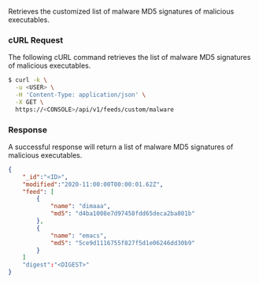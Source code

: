 Retrieves the customized list of malware MD5 signatures of malicious executables.

### cURL Request

The following cURL command retrieves the list of malware MD5 signatures of malicious executables.

```bash
$ curl -k \
  -u <USER> \
  -H 'Content-Type: application/json' \
  -X GET \
  https://<CONSOLE>/api/v1/feeds/custom/malware
```

### Response

A successful response will return a list of malware MD5 signatures of malicious executables.

```json
{
	"_id":"<ID>",
	"modified":"2020-11:00:00T00:00:01.62Z",
	"feed": [
		{
			"name": "dimaaa",
			"md5": "d4ba1008e7d97458fdd65deca2ba801b"
		},
		{
			"name": "emacs",
			"md5": "5ce9d1116755f827f5d1e06246dd30b9"
		}
	]
	"digest":"<DIGEST>"
}
```
